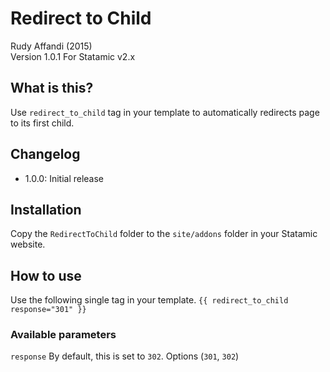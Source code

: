 
# Redirect to Child
Rudy Affandi (2015)  
Version 1.0.1
For Statamic v2.x

## What is this?
Use `redirect_to_child` tag in your template to automatically redirects page to its first child.

## Changelog
- 1.0.0: Initial release

## Installation
Copy the `RedirectToChild` folder to the `site/addons` folder in your Statamic website.

## How to use
Use the following single tag in your template.
`{{ redirect_to_child response="301" }}`

### Available parameters
`response` By default, this is set to `302`. Options (`301`, `302`)